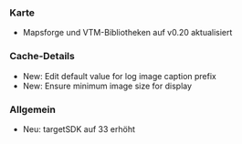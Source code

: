 ### Karte
- Mapsforge und VTM-Bibliotheken auf v0.20 aktualisiert

### Cache-Details
- New: Edit default value for log image caption prefix
- New: Ensure minimum image size for display

### Allgemein
- Neu: targetSDK auf 33 erhöht
